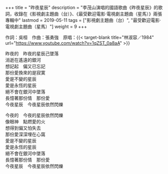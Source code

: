 +++
title = "昨夜星辰"
description = "李茂山演唱的國語歌曲《昨夜星辰》的歌詞，收錄在《影視劇主題曲（台）》、《最受歡迎電影‧電視劇主題曲（星馬）》兩張專輯中"
lastmod = 2019-05-11
tags = ["影視劇主題曲（台）",  "最受歡迎電影‧電視劇主題曲（星馬）"]
weight = 9
+++

作詞：吳桓　作曲：張勇強　原唱：{{< target-blank title="林淑容／1984" url="https://www.youtube.com/watch?v=1qZST_0a8aA" >}}

昨夜的　昨夜的星辰己墜落  
消逝在遙遠的銀河  
想記起　偏又已忘記  
那份愛換來的是寂寞  
愛是不變的星辰  
愛是永恆的星辰  
絕不會在銀河中墜落  
長憶著那份情　那份愛  
今夜星辰　今夜星辰依然閃爍  

今夜的　今夜的星辰依然閃爍  
像眼神　點燃愛的火  
想得到偏又怕失去  
那份愛深深埋在心窩  
愛是不變的星辰  
愛是永恆的星辰  
絕不會在銀河中墜落  
長憶著那份情　那份愛  
今夜星辰　今夜星辰依然閃爍